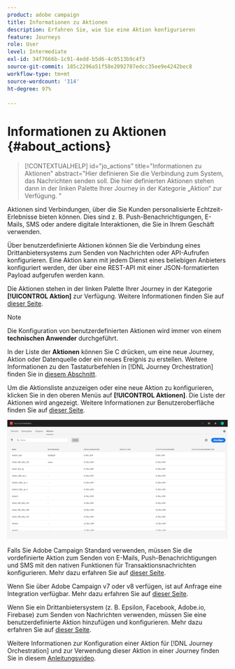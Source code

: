 ```yaml
---
product: adobe campaign
title: Informationen zu Aktionen
description: Erfahren Sie, wie Sie eine Aktion konfigurieren
feature: Journeys
role: User
level: Intermediate
exl-id: 34f7666b-1c91-4edd-b5d6-4c0513b9c4f3
source-git-commit: 185c2296a51f58e2092787edcc35ee9e4242bec8
workflow-type: tm+mt
source-wordcount: '314'
ht-degree: 97%

---
```


# Informationen zu Aktionen {#about_actions}

>[!CONTEXTUALHELP]
>id="jo_actions"
>title="Informationen zu Aktionen"
>abstract="Hier definieren Sie die Verbindung zum System, das Nachrichten senden soll. Die hier definierten Aktionen stehen dann in der linken Palette Ihrer Journey in der Kategorie „Aktion“ zur Verfügung. "

Aktionen sind Verbindungen, über die Sie Kunden personalisierte Echtzeit-Erlebnisse bieten können. Dies sind z. B. Push-Benachrichtigungen, E-Mails, SMS oder andere digitale Interaktionen, die Sie in Ihrem Geschäft verwenden.

Über benutzerdefinierte Aktionen können Sie die Verbindung eines Drittanbietersystems zum Senden von Nachrichten oder API-Aufrufen konfigurieren. Eine Aktion kann mit jedem Dienst eines beliebigen Anbieters konfiguriert werden, der über eine REST-API mit einer JSON-formatierten Payload aufgerufen werden kann.

Die Aktionen stehen in der linken Palette Ihrer Journey in der Kategorie **[!UICONTROL Aktion]** zur Verfügung. Weitere Informationen finden Sie auf [dieser Seite](../building-journeys/about-action-activities.md).

>[!NOTE]
>
>Die Konfiguration von benutzerdefinierten Aktionen wird immer von einem **technischen Anwender** durchgeführt.

In der Liste der **Aktionen** können Sie C drücken, um eine neue Journey, Aktion oder Datenquelle oder ein neues Ereignis zu erstellen. Weitere Informationen zu den Tastaturbefehlen in [!DNL Journey Orchestration] finden Sie in [diesem Abschnitt](../about/user-interface.md#section_ksq_zr1_ffb).

Um die Aktionsliste anzuzeigen oder eine neue Aktion zu konfigurieren, klicken Sie in den oberen Menüs auf **[!UICONTROL Aktionen]**. Die Liste der Aktionen wird angezeigt. Weitere Informationen zur Benutzeroberfläche finden Sie auf [dieser Seite](../about/user-interface.md).

![](../assets/custom1.png)

Falls Sie Adobe Campaign Standard verwenden, müssen Sie die vordefinierte Aktion zum Senden von E-Mails, Push-Benachrichtigungen und SMS mit den nativen Funktionen für Transaktionsnachrichten konfigurieren. Mehr dazu erfahren Sie auf [dieser Seite](../action/working-with-adobe-campaign.md).

Wenn Sie über Adobe Campaign v7 oder v8 verfügen, ist auf Anfrage eine Integration verfügbar. Mehr dazu erfahren Sie auf [dieser Seite](../action/acc-action.md).

Wenn Sie ein Drittanbietersystem (z. B. Epsilon, Facebook, Adobe.io, Firebase) zum Senden von Nachrichten verwenden, müssen Sie eine benutzerdefinierte Aktion hinzufügen und konfigurieren. Mehr dazu erfahren Sie auf [dieser Seite](../action/about-custom-action-configuration.md).

Weitere Informationen zur Konfiguration einer Aktion für [!DNL Journey Orchestration] und zur Verwendung dieser Aktion in einer Journey finden Sie in diesem [Anleitungsvideo](https://experienceleague.adobe.com/docs/platform-learn/tutorials/journey-orchestration/configure-actions.html).
